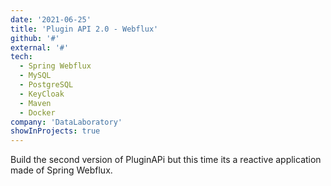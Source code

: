 ```yaml
---
date: '2021-06-25'
title: 'Plugin API 2.0 - Webflux'
github: '#'
external: '#'
tech:
  - Spring Webflux  
  - MySQL
  - PostgreSQL
  - KeyCloak
  - Maven
  - Docker 
company: 'DataLaboratory'
showInProjects: true
---
```


Build the second version of PluginAPi but this time its a reactive application made of Spring Webflux. 
